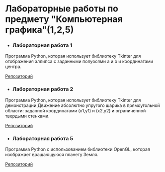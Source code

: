 # Лабораторные работы по предмету "Компьютерная графика"(1,2,5)

- ### Лабораторная работа 1
Программа Python, которая использует библиотеку Tkinter для отображения эллипса с заданными полуосями a и b и координатами центра.
  
[Репозиторий](https://github.com/Ivysaur02/grafica/tree/master/lab1)
  
- ### Лабораторная работа 2
 Программа Python, которая использует библиотеку Tkinter для демонстрации Движение абсолютно упругого шарика в прямоугольной области: заданной координатами (x1,y1) и (x2,y2) и ограниченной твердыми стенками.
 
 [Репозиторий](https://github.com/Ivysaur02/grafica/tree/master/lab2)
- ### Лабораторная работа 5
  
Программа Python с использованием библиотеки OpenGL, которая изображает вращающуюся планету Земля.

 [Репозиторий](https://github.com/Ivysaur02/grafica/tree/master/lab5)
